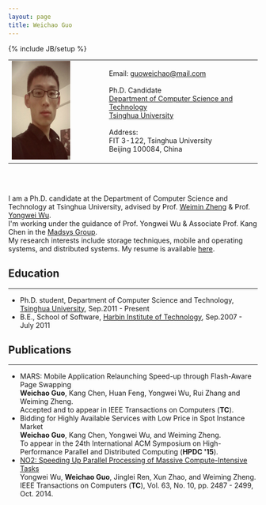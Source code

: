 ```yaml
---
layout: page
title: Weichao Guo
---
```

{% include JB/setup %}
<table>
<tr>
<td>
<img style="width: 150px; height: 200px;" src="/images/portrait.jpg" />
</td>
<td style="width: 50px;">
</td>
<td>
Email: <a href="mailto:guoweichao@mail.com">guoweichao@mail.com</a>
<br>
<br>
Ph.D. Candidate
<br>
<a href="http://www.cs.tsinghua.edu.cn/">Department of Computer Science and Technology</a><br>
<a href="http://www.tsinghua.edu.cn/">Tsinghua University</a><br>
<br>Address:<br>
FIT 3-122, Tsinghua University<br>
Beijing 100084, China
</td>
</tr>
</table>
<br>
<br>

I am a Ph.D. candidate at the Department of Computer Science and Technology at Tsinghua University, advised by Prof. [Weimin Zheng](http://www.tsinghua.edu.cn/publish/csen/4623/2010/20101224201009017453352/20101224201009017453352_.html) & Prof. [Yongwei Wu](http://madsys.cs.tsinghua.edu.cn/~yongweiwu).  
I'm working under the guidance of Prof. Yongwei Wu & Associate Prof. Kang Chen in the [Madsys Group](http://madsys.cs.tsinghua.edu.cn/).  
My research interests include storage techniques, mobile and operating systems, and distributed systems. My resume is available [here](/files/resume.pdf).

## Education
---
* Ph.D. student, Department of Computer Science and Technology,
[Tsinghua University](http://www.tsinghua.edu.cn/), Sep.2011 - Present
* B.E., School of Software, [Harbin Institute of Technology](http://www.hit.edu.cn/), Sep.2007 - July 2011

## Publications
---
* MARS: Mobile Application Relaunching Speed-up through Flash-Aware Page Swapping  
__Weichao Guo__, Kang Chen, Huan Feng, Yongwei Wu, Rui Zhang and Weiming Zheng.  
Accepted and to appear in IEEE Transactions on Computers (__TC__).
* Bidding for Highly Available Services with Low Price in Spot Instance Market  
__Weichao Guo__, Kang Chen, Yongwei Wu, and Weiming Zheng.  
To appear in the 24th International ACM Symposium on High-Performance Parallel and Distributed Computing (__HPDC '15__).
* [NO2: Speeding Up Parallel Processing of Massive Compute-Intensive Tasks](http://dx.doi.org/10.1109/TC.2013.132)  
Yongwei Wu, __Weichao Guo__, Jinglei Ren, Xun Zhao, and Weiming Zheng.  
IEEE Transactions on Computers (__TC__), Vol. 63, No. 10, pp. 2487 - 2499, Oct. 2014.
